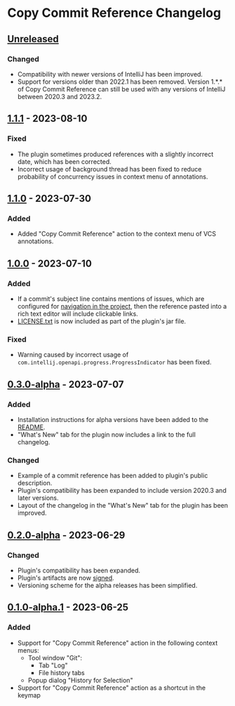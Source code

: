 <!-- Keep a Changelog guide -> https://keepachangelog.com -->

# Copy Commit Reference Changelog

## [Unreleased]

### Changed
- Compatibility with newer versions of IntelliJ has been improved.
- Support for versions older than 2022.1 has been removed. Version 1.\*.\* of Copy Commit Reference can still be used with any versions of IntelliJ between 2020.3 and 2023.2.

## [1.1.1] - 2023-08-10

### Fixed
- The plugin sometimes produced references with a slightly incorrect date, which has been corrected.
- Incorrect usage of background thread has been fixed to reduce probability of concurrency issues in context menu of annotations.

## [1.1.0] - 2023-07-30

### Added
- Added "Copy Commit Reference" action to the context menu of VCS annotations.

## [1.0.0] - 2023-07-10

### Added
- If a commit's subject line contains mentions of issues, which are configured for [navigation in the project](https://www.jetbrains.com/help/idea/settings-version-control-issue-navigation.html), then the reference pasted into a rich text editor will include clickable links.
- [LICENSE.txt](https://github.com/rybak/intellij-copy-commit-reference/blob/main/LICENSE.txt) is now included as part of the plugin's jar file.

### Fixed
- Warning caused by incorrect usage of `com.intellij.openapi.progress.ProgressIndicator` has been fixed.

## [0.3.0-alpha] - 2023-07-07

### Added
- Installation instructions for alpha versions have been added to the
  [README](https://github.com/rybak/intellij-copy-commit-reference/blob/main/README.md).
- "What's New" tab for the plugin now includes a link to the full changelog.

### Changed
- Example of a commit reference has been added to plugin's public description.
- Plugin's compatibility has been expanded to include version 2020.3 and later versions.
- Layout of the changelog in the "What's New" tab for the plugin has been improved.

## [0.2.0-alpha] - 2023-06-29

### Changed
- Plugin's compatibility has been expanded.
- Plugin's artifacts are now [signed](https://plugins.jetbrains.com/docs/intellij/plugin-signing.html).
- Versioning scheme for the alpha releases has been simplified.

## [0.1.0-alpha.1] - 2023-06-25

### Added
- Support for "Copy Commit Reference" action in the following context menus:
  - Tool window "Git":
    - Tab "Log"
    - File history tabs
  - Popup dialog "History for Selection"
- Support for "Copy Commit Reference" action as a shortcut in the keymap

[Unreleased]: https://github.com/rybak/intellij-copy-commit-reference/compare/v1.1.1...HEAD
[1.1.1]: https://github.com/rybak/intellij-copy-commit-reference/compare/v1.1.0...v1.1.1
[1.1.0]: https://github.com/rybak/intellij-copy-commit-reference/compare/v1.0.0...v1.1.0
[1.0.0]: https://github.com/rybak/intellij-copy-commit-reference/compare/v0.3.0-alpha...v1.0.0
[0.3.0-alpha]: https://github.com/rybak/intellij-copy-commit-reference/compare/v0.2.0-alpha...v0.3.0-alpha
[0.2.0-alpha]: https://github.com/rybak/intellij-copy-commit-reference/compare/v0.1.0-alpha.1...v0.2.0-alpha
[0.1.0-alpha.1]: https://github.com/rybak/intellij-copy-commit-reference/commits/v0.1.0-alpha.1
